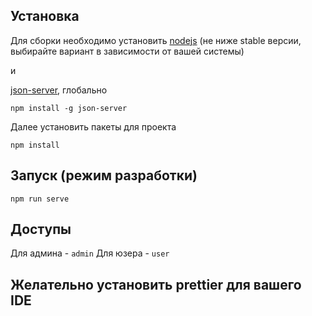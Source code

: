 ## Установка

Для сборки необходимо установить [nodejs](https://nodejs.org/en/download/) (не ниже stable версии, выбирайте вариант в зависимости от вашей системы)

и

[json-server](https://jsonplaceholder.typicode.com/), глобально

```
npm install -g json-server
```

Далее установить пакеты для проекта

```
npm install
```

## Запуск (режим разработки)

```
npm run serve
```

## Доступы

Для админа - `admin`
Для юзера - `user`

## Желательно установить prettier для вашего IDE
